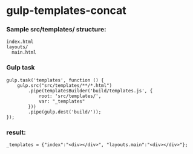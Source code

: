# gulp-templates-concat
### Sample src/templates/ structure:
~~~
index.html
layouts/
  main.html
~~~
### Gulp task
~~~
gulp.task('templates', function () {
    gulp.src("src/templates/**/*.html")
        .pipe(templatesBuilder('build/templates.js', {
            root: 'src/templates/',
            var: "_templates"
        }))
        .pipe(gulp.dest('build/'));
});
~~~
### result:
~~~
_templates = {"index":"<div></div>", "layouts.main":"<div></div>"};
~~~
